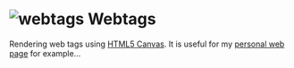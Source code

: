 ![webtags][3] Webtags
=======
Rendering web tags using [HTML5 Canvas][1]. It is useful for my [personal web page][2] for example&hellip;

[1]: https://developer.mozilla.org/en-US/docs/HTML/Canvas
[2]: http://earthperson.info
[3]: https://s3-eu-west-1.amazonaws.com/webtags/webtags.png
